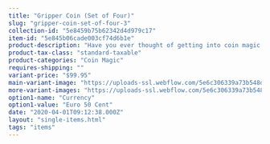 ```yaml
---
title: "Gripper Coin (Set of Four)"
slug: "gripper-coin-set-of-four-3"
collection-id: "5e8459b75b62342d4d979c17"
item-id: "5e845b06cade003cf74d6b1e"
product-description: "Have you ever thought of getting into coin magic but were put off by all the hard coin sleights that comes with it? Well, we have now solved that problem. Introducing the Gripper Coins. The Gripper Coins are a special, handmade coin that has a space-age silicone band embedded into the edge of the coin which prevents it from slipping in just about any palming position you decide to use. For the beginner coin workers, the Gripper Coins will enhance your learning process immensely when you are practicing your various palming moves. And for the seasoned professionals, the Gripper Coins will give you that sure-locking feel in any of your desired coin palms. The Gripper Coin comes in 6 different denominations, the U.S. quarter, the U.S. half dollar, the Euro 50 cent piece, the British 10 pence, the U.S. Eisenhower and the English penny."
product-tax-class: "standard-taxable"
product-categories: "Coin Magic"
requires-shipping: ""
variant-price: "$99.95"
main-variant-image: "https://uploads-ssl.webflow.com/5e6c306339a73b548db5c522/5e845b06428d2e941a306efa_5e6d6233e64d7d5f2ad11126_rpr-gripper-coin-set-euro-fifty-cent-full-2.png"
more-variant-images: "https://uploads-ssl.webflow.com/5e6c306339a73b548db5c522/5e845b06428d2e691b306ef9_5e6d623dc882353924dae253_rpr-gripper-coin-set-euro-fifty-cent-full.png"
option1-name: "Currency"
option1-value: "Euro 50 Cent"
date: "2020-04-01T09:12:38.000Z"
layout: "single-items.html"
tags: "items"
---
```




